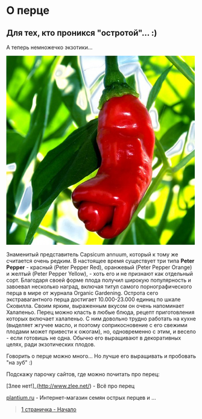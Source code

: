 # О перце

## Для тех, кто проникся "остротой"... :)

А теперь немножечко экзотики...

![Петер](https://github.com/DTanya/peppers/raw/main/pic/peter_pepper_red.jpg)

Знаменитый представитель Capsicum annuum, который к тому же считается очень редким. В настоящее время существует три типа **Peter Pepper** - красный (Peter Pepper Red), оранжевый (Peter Pepper Orange) и желтый (Peter Pepper Yellow), - хоть его и не признают как отдельный сорт. Благодаря своей форме плода получил широкую популярность и завоевал несколько наград, включая титул самого порнографического перца в мире от журнала Organic Gardening. Острота сего экстравагантного перца достигает 10.000-23.000 единиц по шкале Сковилла. Своим ярким, выраженным вкусом он очень напоминает Халапеньо. Перец можно класть в любые блюда, рецепт приготовления которых включает халапеньо. С ним довольно трудно работать на кухне (выделяет жгучее масло, и поэтому соприкосновение с его свежими плодами может привести к ожогам), но, одновременно с этим, и весело - если готовишь не одна. Обычно его выращивают в декоративных целях, ради экзотических плодов.

Говорить о перце можно много... Но лучше его выращивать и пробовать "на зуб" :)

Подскажу парочку сайтов, где можно почитать про перец:

[Злее нет!]_(http://www.zlee.net/) - Всё про перец 

[plantium.ru](https://plantium.ru/) - Интернет-магазин семян острых перцев и ...

> [1 страничка - Начало](README.md) 